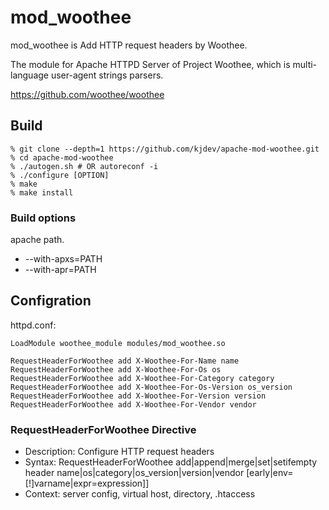 # mod_woothee

mod_woothee is Add HTTP request headers by Woothee.

The module for Apache HTTPD Server of Project Woothee,
which is multi-language user-agent strings parsers.

https://github.com/woothee/woothee

## Build

```
% git clone --depth=1 https://github.com/kjdev/apache-mod-woothee.git
% cd apache-mod-woothee
% ./autogen.sh # OR autoreconf -i
% ./configure [OPTION]
% make
% make install
```

### Build options

apache path.

* --with-apxs=PATH
* --with-apr=PATH

## Configration

httpd.conf:

```
LoadModule woothee_module modules/mod_woothee.so

RequestHeaderForWoothee add X-Woothee-For-Name name
RequestHeaderForWoothee add X-Woothee-For-Os os
RequestHeaderForWoothee add X-Woothee-For-Category category
RequestHeaderForWoothee add X-Woothee-For-Os-Version os_version
RequestHeaderForWoothee add X-Woothee-For-Version version
RequestHeaderForWoothee add X-Woothee-For-Vendor vendor
```

### RequestHeaderForWoothee Directive

* Description: Configure HTTP request headers
* Syntax: RequestHeaderForWoothee add|append|merge|set|setifempty header name|os|category|os_version|version|vendor [early|env=[!]varname|expr=expression]]
* Context: server config, virtual host, directory, .htaccess
